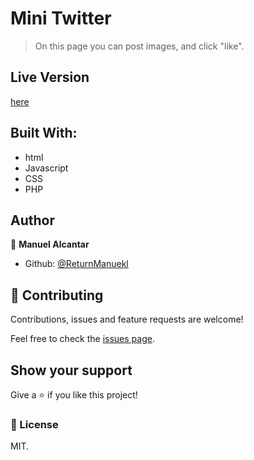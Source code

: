 # Mini Twitter

> On this page you can post images, and click "like".  


## Live Version

[here](https://mini-twitter.manuekl.dev/)


## Built With:

- html
- Javascript
- CSS
- PHP

## Author

👤 **Manuel Alcantar**

- Github: [@ReturnManuekl](https://github.com/ReturnManuekl)

## 🤝 Contributing

Contributions, issues and feature requests are welcome!

Feel free to check the [issues page](https://github.com/ReturnManuekl/Carwash/issues).

## Show your support

Give a ⭐️ if you like this project!


### 📝 License

MIT.
